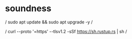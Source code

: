 # soundness

/
sudo apt update && sudo apt upgrade -y
/

/
curl --proto '=https' --tlsv1.2 -sSf https://sh.rustup.rs | sh
/
